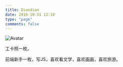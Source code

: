 ```yaml
---
title: Diandian
date: 2016-10-31 12:10
type: "page"
comments: false
---
```


![Avatar](/images/Diandian/avatar.jpg)

工卡照一枚。

前端新手一枚，写JS，喜欢看文学，喜欢画画，喜欢旅游。
